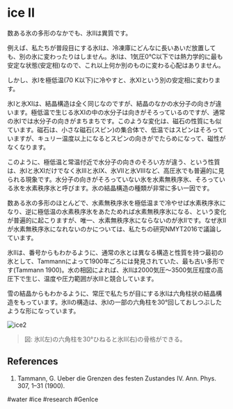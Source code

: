 # ice II


数ある氷の多形のなかでも、氷IIは異質です。

例えば、私たちが普段目にする氷Iは、冷凍庫にどんなに長いあいだ放置しても、別の氷に変わったりはしません。氷Iは、1気圧0℃以下では熱力学的に最も安定な状態(安定相)なので、これ以上何か別のものに変わる心配はありません。

しかし、氷Iを極低温(70 K以下)に冷やすと、氷XIという別の安定相に変わります。

氷Iと氷XIは、結晶構造は全く同じなのですが、結晶のなかの水分子の向きが違います。極低温で生じる氷XIの中の水分子は向きがそろっているのですが、通常の氷Iでは水分子の向きがまちまちです。このような変化は、磁石の性質にも似ています。磁石は、小さな磁石(スピン)の集合体で、低温ではスピンはそろっていますが、キュリー温度以上になるとスピンの向きがでたらめになって、磁性がなくなります。

このように、極低温と常温付近で水分子の向きのそろい方が違う、という性質は、氷Iと氷XIだけでなく氷IIIと氷IX、氷VIIと氷VIIIなど、高圧氷でも普遍的に見られる現象です。水分子の向きがそろっていない氷を水素無秩序氷、そろっている氷を水素秩序氷と呼びます。氷の結晶構造の種類が非常に多い一因です。

数ある氷の多形のほとんどで、水素無秩序氷を極低温まで冷やせば水素秩序氷になり、逆に極低温の水素秩序氷をあたためれば水素無秩序氷になる、という変化が普遍的に起こりますが、唯一、水素無秩序氷にならないのが氷IIです。なぜ氷IIが水素無秩序氷になれないのかについては、私たちの研究NMYT2016で議論しています。

氷IIは、番号からもわかるように、通常の氷とは異なる構造と性質を持つ最初の氷として、Tammannによって1900年ごろには発見されていた、最も古い多形です(Tammann 1900)。水の相図によれば、氷IIは2000気圧〜3500気圧程度の高圧下で生じ、温度や圧力範囲が氷IIIと競合しています。

雪の結晶からもわかるように、常圧で私たちが目にする氷Iは六角柱状の結晶構造をもっています。氷IIの構造は、氷Iの一部の六角柱を30°回しておしつぶしたような形になっています。

![ice2](img:ice2.png)

> 図: 氷I(左)の六角柱を30°ひねると氷II(右)の骨格ができる。

## References

1. Tammann, G. Ueber die Grenzen des festen Zustandes IV. Ann. Phys. 307, 1–31 (1900).

#water #ice #research
#GenIce

